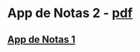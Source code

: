# App de Notas 2 - [pdf](https://github.com/EveNavarro/appNotas2/blob/master/Ejercitacion/AppNotas2.pdf)
## [App de Notas 1](https://github.com/EveNavarro/appNotas)
